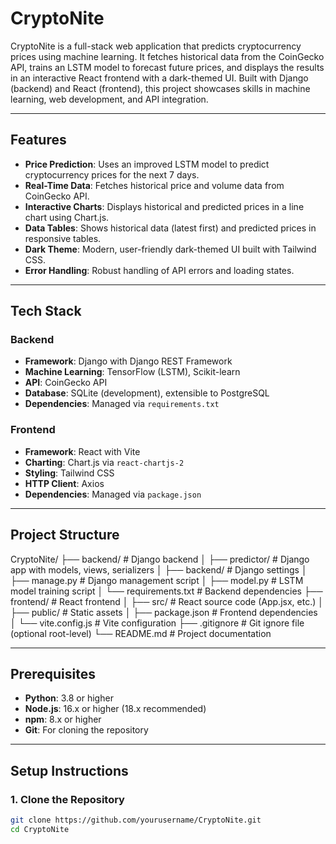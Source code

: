 # CryptoNite

CryptoNite is a full-stack web application that predicts cryptocurrency prices using machine learning. It fetches historical data from the CoinGecko API, trains an LSTM model to forecast future prices, and displays the results in an interactive React frontend with a dark-themed UI. Built with Django (backend) and React (frontend), this project showcases skills in machine learning, web development, and API integration.

---

## Features

- **Price Prediction**: Uses an improved LSTM model to predict cryptocurrency prices for the next 7 days.
- **Real-Time Data**: Fetches historical price and volume data from CoinGecko API.
- **Interactive Charts**: Displays historical and predicted prices in a line chart using Chart.js.
- **Data Tables**: Shows historical data (latest first) and predicted prices in responsive tables.
- **Dark Theme**: Modern, user-friendly dark-themed UI built with Tailwind CSS.
- **Error Handling**: Robust handling of API errors and loading states.

---

## Tech Stack

### Backend
- **Framework**: Django with Django REST Framework
- **Machine Learning**: TensorFlow (LSTM), Scikit-learn
- **API**: CoinGecko API
- **Database**: SQLite (development), extensible to PostgreSQL
- **Dependencies**: Managed via `requirements.txt`

### Frontend
- **Framework**: React with Vite
- **Charting**: Chart.js via `react-chartjs-2`
- **Styling**: Tailwind CSS
- **HTTP Client**: Axios
- **Dependencies**: Managed via `package.json`

---

## Project Structure

CryptoNite/
├── backend/              # Django backend
│   ├── predictor/        # Django app with models, views, serializers
│   ├── backend/          # Django settings
│   ├── manage.py         # Django management script
│   ├── model.py          # LSTM model training script
│   └── requirements.txt  # Backend dependencies
├── frontend/             # React frontend
│   ├── src/              # React source code (App.jsx, etc.)
│   ├── public/           # Static assets
│   ├── package.json      # Frontend dependencies
│   └── vite.config.js    # Vite configuration
├── .gitignore            # Git ignore file (optional root-level)
└── README.md             # Project documentation


---

## Prerequisites

- **Python**: 3.8 or higher
- **Node.js**: 16.x or higher (18.x recommended)
- **npm**: 8.x or higher
- **Git**: For cloning the repository

---

## Setup Instructions

### 1. Clone the Repository
```bash
git clone https://github.com/yourusername/CryptoNite.git
cd CryptoNite